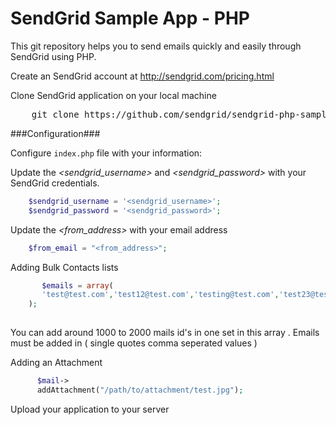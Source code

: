 SendGrid Sample App - PHP
======================

This git repository helps you to send emails quickly and easily through SendGrid using PHP.

Create an SendGrid account at http://sendgrid.com/pricing.html

Clone SendGrid application on your local machine
<pre>
    git clone https://github.com/sendgrid/sendgrid-php-sample-app
</pre>

###Configuration###

Configure `index.php` file with your information:

Update the *&lt;sendgrid_username&gt;* and *&lt;sendgrid_password&gt;* with your SendGrid credentials.
```php
    $sendgrid_username = '<sendgrid_username>';
    $sendgrid_password = '<sendgrid_password>';
```
Update the *&lt;from_address&gt;* with your email address
```php
    $from_email = "<from_address>";
```

Adding Bulk Contacts lists
```php
       $emails = array(
       'test@test.com','test12@test.com','testing@test.com','test23@test.com'
    );
    
```
You can add around 1000 to 2000 mails id's in one set in this array . Emails must be added in ( single quotes comma seperated values )

Adding an Attachment 
```php
      $mail->
      addAttachment("/path/to/attachment/test.jpg");
```


Upload your application to your server




